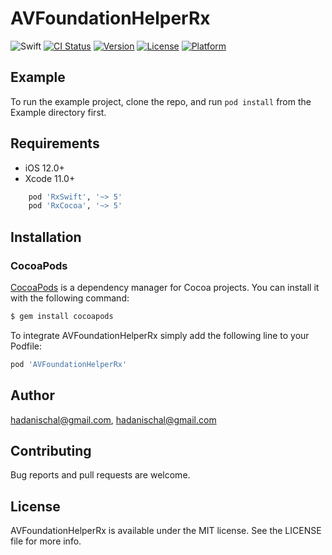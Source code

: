 # AVFoundationHelperRx

![Swift](https://img.shields.io/badge/Swift-5.1.2-orange.svg)
[![CI Status](https://img.shields.io/travis/hadanischal@gmail.com/AVFoundationHelperRx.svg?style=flat)](https://travis-ci.org/hadanischal@gmail.com/AVFoundationHelperRx)
[![Version](https://img.shields.io/cocoapods/v/AVFoundationHelperRx.svg?style=flat)](https://cocoapods.org/pods/AVFoundationHelperRx)
[![License](https://img.shields.io/cocoapods/l/AVFoundationHelperRx.svg?style=flat)](https://cocoapods.org/pods/AVFoundationHelperRx)
[![Platform](https://img.shields.io/cocoapods/p/AVFoundationHelperRx.svg?style=flat)](https://cocoapods.org/pods/AVFoundationHelperRx)

## Example

To run the example project, clone the repo, and run `pod install` from the Example directory first.

## Requirements
* iOS 12.0+
* Xcode 11.0+
```ruby
    pod 'RxSwift', '~> 5'
    pod 'RxCocoa', '~> 5'
```
## Installation

### CocoaPods

[CocoaPods](https://cocoapods.org/) is a dependency manager for Cocoa projects. You can install it with the following command:

```bash
$ gem install cocoapods
```

To integrate AVFoundationHelperRx simply add the following line to your Podfile:

```ruby
pod 'AVFoundationHelperRx'
```

## Author

hadanischal@gmail.com, hadanischal@gmail.com

## Contributing

Bug reports and pull requests are welcome.

## License

AVFoundationHelperRx is available under the MIT license. See the LICENSE file for more info.
